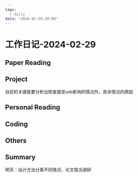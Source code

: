 ```yaml
---
tags:
  - daily
data: "2024-02-29:20:09"
---
```

# 工作日记-2024-02-29
## Paper Reading
## Project
目前的关键是要分析出除直接受usb影响的情况外，其余情况的原因
## Personal Reading
## Coding
## Others
## Summary
明天：设计方法分离不同情况，论文情况调研
